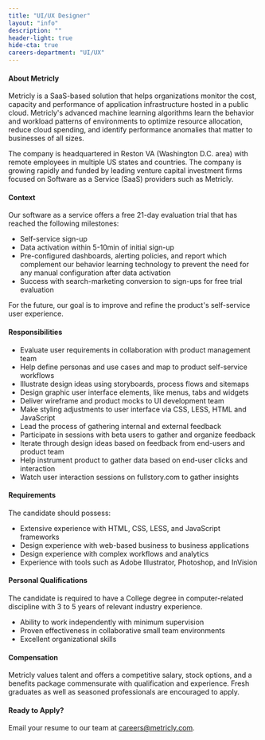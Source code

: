 ```yaml
---
title: "UI/UX Designer"
layout: "info"
description: ""
header-light: true
hide-cta: true
careers-department: "UI/UX"
---
```

#### About Metricly

Metricly is a SaaS-based solution that helps organizations monitor the cost, capacity and performance of application infrastructure hosted in a public cloud. Metricly's advanced machine learning algorithms learn the behavior and workload patterns of environments to optimize resource allocation, reduce cloud spending, and identify performance anomalies that matter to businesses of all sizes.

The company is headquartered in Reston VA (Washington D.C. area) with remote employees in multiple US states and countries. The company is growing rapidly and funded by leading venture capital investment firms focused on Software as a Service (SaaS) providers such as Metricly.

#### Context

Our software as a service offers a free 21-day evaluation trial that has reached the following milestones:

-   Self-service sign-up
-   Data activation within 5-10min of initial sign-up
-   Pre-configured dashboards, alerting policies, and report which complement our behavior learning technology to prevent the need for any manual configuration after data activation
-   Success with search-marketing conversion to sign-ups for free trial evaluation

For the future, our goal is to improve and refine the product's self-service user experience.

#### Responsibilities

-   Evaluate user requirements in collaboration with product management team
-   Help define personas and use cases and map to product self-service workflows
-   Illustrate design ideas using storyboards, process flows and sitemaps
-   Design graphic user interface elements, like menus, tabs and widgets
-   Deliver wireframe and product mocks to UI development team
-   Make styling adjustments to user interface via CSS, LESS, HTML and JavaScript
-   Lead the process of gathering internal and external feedback
-   Participate in sessions with beta users to gather and organize feedback
-   Iterate through design ideas based on feedback from end-users and product team
-   Help instrument product to gather data based on end-user clicks and interaction
-   Watch user interaction sessions on fullstory.com to gather insights

#### Requirements

The candidate should possess:

-   Extensive experience with HTML, CSS, LESS, and JavaScript frameworks
-   Design experience with web-based business to business applications
-   Design experience with complex workflows and analytics
-   Experience with tools such as Adobe Illustrator, Photoshop, and InVision

#### Personal Qualifications

The candidate is required to have a College degree in computer-related discipline with 3 to 5 years of relevant industry experience.

-   Ability to work independently with minimum supervision
-   Proven effectiveness in collaborative small team environments
-   Excellent organizational skills

#### Compensation

Metricly values talent and offers a competitive salary, stock options, and a benefits package commensurate with qualification and experience. Fresh graduates as well as seasoned professionals are encouraged to apply.

#### Ready to Apply?

Email your resume to our team at <careers@metricly.com>.
